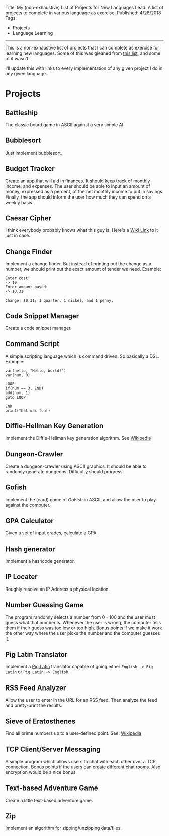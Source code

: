 Title: My (non-exhaustive) List of Projects for New Languages
Lead: A list of projects to complete in various language as exercise.
Published: 4/28/2018
Tags:
 - Projects
 - Language Learning
---

This is a non-exhaustive list of projects that I can complete as exercise for learning new languages.
Some of this was gleaned from [this list](https://github.com/karan/Projects), and some of it wasn't.

I'll update this with links to every implementation of any given project I do in any given language.

# Projects

## Battleship
The classic board game in ASCII against a very simple AI.

## Bubblesort
Just implement bubblesort.

## Budget Tracker
Create an app that will aid in finances.
It should keep track of monthly income, and expenses.
The user should be able to input an amount of money, expressed as a percent, of the net monthly income to put in savings.
Finally, the app should inform the user how much they can spend on a weekly basis.

## Caesar Cipher
I think everybody probably knows what this guy is.
Here's a [Wiki Link](https://en.wikipedia.org/wiki/Caesar_cipher) to it just in case.

## Change Finder
Implement a change finder. But instead of printing out the change as a number, we should print out the exact amount of tender we need.
Example:
```
Enter cost:
-> 10
Enter amount payed:
-> 10.31

Change: $0.31; 1 quarter, 1 nickel, and 1 penny.
```

## Code Snippet Manager
Create a code snippet manager.

## Command Script
A simple scripting language which is command driven. So basically a DSL.
Example:
```
var(hello, "Hello, World!")
var(num, 0)

LOOP
if(num == 3, END)
add(num, 1)
goto LOOP

END
print(That was fun!)
```

## Diffie-Hellman Key Generation
Implement the Diffie-Hellman key generation algorithm.
See [Wikipedia](https://en.wikipedia.org/wiki/Diffie%E2%80%93Hellman_key_exchange)

## Dungeon-Crawler
Create a dungeon-crawler using ASCII graphics.
It should be able to randomly generate dungeons.
Difficulty should progress.

## Gofish
Implement the (card) game of *GoFish* in ASCII, and allow the user to play against the computer.

## GPA Calculator
Given a set of input grades, calculate a GPA.

## Hash generator
Implement a hashcode generator.

## IP Locater
Roughly resolve an IP Address's physical location.

## Number Guessing Game
The program randomly selects a number from 0 - 100 and the user must guess what that number is. Whenever the user is wrong, the computer tells them if their guess was too low or too high. Bonus points if we make it work the other way where the user picks the number and the computer guesses it.

## Pig Latin Translator
Implement a [Pig Latin](https://en.wikipedia.org/wiki/Pig_Latin) translator capable of going either `English -> Pig Latin` or `Pig Latin -> English`.

## RSS Feed Analyzer
Allow the user to enter in the URL for an RSS feed.
Then analyze the feed and pretty-print the results.

## Sieve of Eratosthenes
Find all prime numbers up to a user-defined point.
See: [Wikipedia](https://en.wikipedia.org/wiki/Sieve_of_Eratosthenes)

## TCP Client/Server Messaging
A simple program which allows users to chat with each other over a TCP connection. Bonus points if the users can create different chat rooms. Also encryption would be a nice bonus.

## Text-based Adventure Game
Create a little text-based adventure game.

## Zip
Implement an algorithm for zipping/unzipping data/files.




